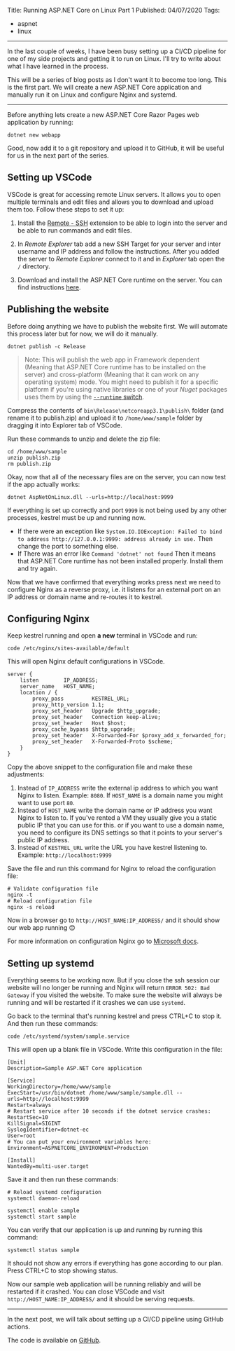 Title: Running ASP.NET Core on Linux Part 1
Published: 04/07/2020
Tags:
 - aspnet
 - linux
---

In the last couple of weeks, I have been busy setting up a CI/CD pipeline for one of my side projects and getting it to run on Linux. I'll try to write about what I have learned in the process.

This will be a series of blog posts as I don't want it to become too long. This is the first part. We will create a new ASP.NET Core application and manually run it on Linux and configure Nginx and systemd.

------

Before anything lets create a new ASP.NET Core Razor Pages web application by running:

```
dotnet new webapp
```

Good, now add it to a git repository and upload it to GitHub, it will be useful for us in the next part of the series.

## Setting up VSCode

VSCode is great for accessing remote Linux servers. It allows you to open multiple terminals and edit files and allows you to download and upload them too. Follow these steps to set it up:

1. Install the [Remote - SSH](https://marketplace.visualstudio.com/items?itemName=ms-vscode-remote.remote-ssh) extension to be able to login into the server and be able to run commands and edit files.
2. In *Remote Explorer* tab add a new SSH Target for your server and inter username and IP address and follow the instructions. After you added the server to *Remote Explorer* connect to it and in *Explorer* tab open the `/` directory.

6. Download and install the ASP.NET Core runtime on the server. You can find instructions [here](https://dotnet.microsoft.com/download/dotnet-core).

## Publishing the website

Before doing anything we have to publish the website first. We will automate this process later but for now, we will do it manually.

```
dotnet publish -c Release
```

> Note: This will publish the web app in Framework dependent (Meaning that ASP.NET Core runtime has to be installed on the server) and cross-platform (Meaning that it can work on any operating system) mode. You might need to publish it for a specific platform if you're using native libraries or one of your *Nuget* packages uses them by using the [`--runtime` switch](https://docs.microsoft.com/en-us/dotnet/core/tools/dotnet-publish).

Compress the contents of `bin\Release\netcoreapp3.1\publish\`  folder (and rename it to publish.zip) and upload it to `/home/www/sample` folder by dragging it into Explorer tab of VSCode.

Run these commands to unzip and delete the zip file:

```
cd /home/www/sample
unzip publish.zip
rm publish.zip
```

Okay, now that all of the necessary files are on the server, you can now test if the app actually works:

```
dotnet AspNetOnLinux.dll --urls=http://localhost:9999
```

If everything is set up correctly and port `9999` is not being used by any other processes, kestrel must be up and running now. 

- If there were an exception like `System.IO.IOException: Failed to bind to address http://127.0.0.1:9999: address already in use.` Then change the port to something else. 
- If There was an error like `Command 'dotnet' not found` Then it means that ASP.NET Core runtime has not been installed properly. Install them and try again.

Now that we have confirmed that everything works press next we need to configure Nginx as a reverse proxy, i.e. it listens for an external port on an IP address or domain name and re-routes it to kestrel.

## Configuring Nginx

Keep kestrel running and open **a new** terminal in VSCode and run:

```
code /etc/nginx/sites-available/default
```

This will open Nginx default configurations in VSCode. 

```
server {
    listen        IP_ADDRESS;
    server_name   HOST_NAME;
    location / {
        proxy_pass         KESTREL_URL;
        proxy_http_version 1.1;
        proxy_set_header   Upgrade $http_upgrade;
        proxy_set_header   Connection keep-alive;
        proxy_set_header   Host $host;
        proxy_cache_bypass $http_upgrade;
        proxy_set_header   X-Forwarded-For $proxy_add_x_forwarded_for;
        proxy_set_header   X-Forwarded-Proto $scheme;
    }
}
```

Copy the above snippet to the configuration file and make these adjustments:

1. Instead of `IP_ADDRESS` write the external ip address to which you want Nginx to listen. Example: `8080`. If `HOST_NAME` is a domain name you might want to use port `80`.
2. Instead of `HOST_NAME` write the domain name or IP address you want Nginx to listen to. If you've rented a VM they usually give you a static public IP that you can use for this. or if you want to use a domain name, you need to configure its DNS settings so that it points to your server's public IP address.
3. Instead of `KESTREL_URL` write the URL you have kestrel listening to. Example: `http://localhost:9999`

Save the file and run this command for Nginx to reload the configuration file:

```
# Validate configuration file
nginx -t
# Reload configuration file
nginx -s reload
```

Now in a browser go to `http://HOST_NAME:IP_ADDRESS/` and it should show our web app running 😊

For more information on configuration Nginx go to [Microsoft docs](https://docs.microsoft.com/en-us/aspnet/core/host-and-deploy/linux-nginx?view=aspnetcore-3.1).

## Setting up systemd

Everything seems to be working now. But if you close the ssh session our website will no longer be running and Nginx will return `ERROR 502: Bad Gateway` if you visited the website. To make sure the website will always be running and will be restarted if it crashes we can use `systemd`.

Go back to the terminal that's running kestrel and press CTRL+C to stop it. And then run these commands:

```
code /etc/systemd/system/sample.service
```

This will open up a blank file in VSCode. Write this configuration in the file:

```
[Unit]
Description=Sample ASP.NET Core application

[Service]
WorkingDirectory=/home/www/sample
ExecStart=/usr/bin/dotnet /home/www/sample/sample.dll --urls=http://localhost:9999
Restart=always
# Restart service after 10 seconds if the dotnet service crashes:
RestartSec=10
KillSignal=SIGINT
SyslogIdentifier=dotnet-ec
User=root
# You can put your environment variables here:
Environment=ASPNETCORE_ENVIRONMENT=Production

[Install]
WantedBy=multi-user.target
```

Save it and then run these commands:

```
# Reload systemd configuration
systemctl daemon-reload

systemctl enable sample
systemctl start sample
```

You can verify that our application is up and running by running this command:

```
systemctl status sample
```

It should not show any errors if everything has gone according to our plan. Press CTRL+C to stop showing status.

Now our sample web application will be running reliably and will be restarted if it crashed. You can close VSCode and visit `http://HOST_NAME:IP_ADDRESS/` and it should be serving requests.

------

In the next post, we will talk about setting up a CI/CD pipeline using GitHub actions.

The code is available on  [GitHub](https://github.com/encrypt0r/AspNetOnLinux).

